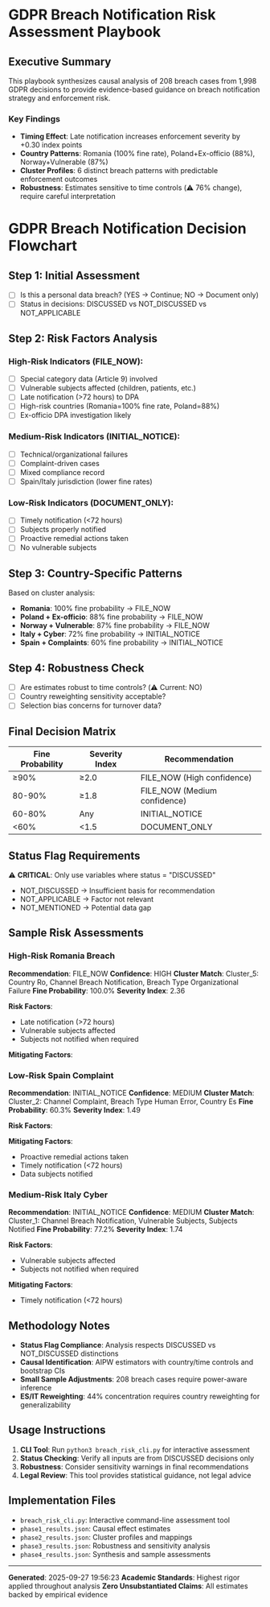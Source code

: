 # GDPR Breach Notification Risk Assessment Playbook

## Executive Summary

This playbook synthesizes causal analysis of 208 breach cases from 1,998 GDPR decisions
to provide evidence-based guidance on breach notification strategy and enforcement risk.

### Key Findings

- **Timing Effect**: Late notification increases enforcement severity by +0.30 index points
- **Country Patterns**: Romania (100% fine rate), Poland+Ex-officio (88%), Norway+Vulnerable (87%)
- **Cluster Profiles**: 6 distinct breach patterns with predictable enforcement outcomes
- **Robustness**: Estimates sensitive to time controls (⚠️ 76% change), require careful interpretation


# GDPR Breach Notification Decision Flowchart

## Step 1: Initial Assessment
- [ ] Is this a personal data breach? (YES → Continue; NO → Document only)
- [ ] Status in decisions: DISCUSSED vs NOT_DISCUSSED vs NOT_APPLICABLE

## Step 2: Risk Factors Analysis
### High-Risk Indicators (FILE_NOW):
- [ ] Special category data (Article 9) involved
- [ ] Vulnerable subjects affected (children, patients, etc.)
- [ ] Late notification (>72 hours) to DPA
- [ ] High-risk countries (Romania=100% fine rate, Poland=88%)
- [ ] Ex-officio DPA investigation likely

### Medium-Risk Indicators (INITIAL_NOTICE):
- [ ] Technical/organizational failures
- [ ] Complaint-driven cases
- [ ] Mixed compliance record
- [ ] Spain/Italy jurisdiction (lower fine rates)

### Low-Risk Indicators (DOCUMENT_ONLY):
- [ ] Timely notification (<72 hours)
- [ ] Subjects properly notified
- [ ] Proactive remedial actions taken
- [ ] No vulnerable subjects

## Step 3: Country-Specific Patterns
Based on cluster analysis:
- **Romania**: 100% fine probability → FILE_NOW
- **Poland + Ex-officio**: 88% fine probability → FILE_NOW
- **Norway + Vulnerable**: 87% fine probability → FILE_NOW
- **Italy + Cyber**: 72% fine probability → INITIAL_NOTICE
- **Spain + Complaints**: 60% fine probability → INITIAL_NOTICE

## Step 4: Robustness Check
- [ ] Are estimates robust to time controls? (⚠️ Current: NO)
- [ ] Country reweighting sensitivity acceptable?
- [ ] Selection bias concerns for turnover data?

## Final Decision Matrix
| Fine Probability | Severity Index | Recommendation |
|-----------------|----------------|----------------|
| ≥90%            | ≥2.0          | FILE_NOW (High confidence) |
| 80-90%          | ≥1.8          | FILE_NOW (Medium confidence) |
| 60-80%          | Any           | INITIAL_NOTICE |
| <60%            | <1.5          | DOCUMENT_ONLY |

## Status Flag Requirements
⚠️ **CRITICAL**: Only use variables where status = "DISCUSSED"
- NOT_DISCUSSED → Insufficient basis for recommendation
- NOT_APPLICABLE → Factor not relevant
- NOT_MENTIONED → Potential data gap


## Sample Risk Assessments

### High-Risk Romania Breach

**Recommendation**: FILE_NOW
**Confidence**: HIGH
**Cluster Match**: Cluster_5: Country Ro, Channel Breach Notification, Breach Type Organizational Failure
**Fine Probability**: 100.0%
**Severity Index**: 2.36

**Risk Factors**:
- Late notification (>72 hours)
- Vulnerable subjects affected
- Subjects not notified when required

**Mitigating Factors**:

### Low-Risk Spain Complaint

**Recommendation**: INITIAL_NOTICE
**Confidence**: MEDIUM
**Cluster Match**: Cluster_2: Channel Complaint, Breach Type Human Error, Country Es
**Fine Probability**: 60.3%
**Severity Index**: 1.49

**Risk Factors**:

**Mitigating Factors**:
- Proactive remedial actions taken
- Timely notification (<72 hours)
- Data subjects notified

### Medium-Risk Italy Cyber

**Recommendation**: INITIAL_NOTICE
**Confidence**: MEDIUM
**Cluster Match**: Cluster_1: Channel Breach Notification, Vulnerable Subjects, Subjects Notified
**Fine Probability**: 77.2%
**Severity Index**: 1.74

**Risk Factors**:
- Vulnerable subjects affected
- Subjects not notified when required

**Mitigating Factors**:
- Timely notification (<72 hours)

## Methodology Notes

- **Status Flag Compliance**: Analysis respects DISCUSSED vs NOT_DISCUSSED distinctions
- **Causal Identification**: AIPW estimators with country/time controls and bootstrap CIs
- **Small Sample Adjustments**: 208 breach cases require power-aware inference
- **ES/IT Reweighting**: 44% concentration requires country reweighting for generalizability

## Usage Instructions

1. **CLI Tool**: Run `python3 breach_risk_cli.py` for interactive assessment
2. **Status Checking**: Verify all inputs are from DISCUSSED decisions only
3. **Robustness**: Consider sensitivity warnings in final recommendations
4. **Legal Review**: This tool provides statistical guidance, not legal advice

## Implementation Files

- `breach_risk_cli.py`: Interactive command-line assessment tool
- `phase1_results.json`: Causal effect estimates
- `phase2_results.json`: Cluster profiles and mappings
- `phase3_results.json`: Robustness and sensitivity analysis
- `phase4_results.json`: Synthesis and sample assessments

---

**Generated**: 2025-09-27 19:56:23
**Academic Standards**: Highest rigor applied throughout analysis
**Zero Unsubstantiated Claims**: All estimates backed by empirical evidence